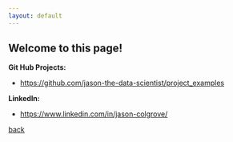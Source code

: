 ```yaml
---
layout: default
---
```


## Welcome to this page!

**Git Hub Projects:** 
  * https://github.com/jason-the-data-scientist/project_examples

**LinkedIn:**
  * https://www.linkedin.com/in/jason-colgrove/

[back](./)
